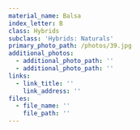 ```yaml
---
material_name: Balsa
index_letter: B
class: Hybrids
subclass: 'Hybrids: Naturals'
primary_photo_path: /photos/39.jpg
additional_photos:
  - additional_photo_path: ''
  - additional_photo_path: ''
links:
  - link_title: ''
    link_address: ''
files:
  - file_name: ''
    file_path: ''
---
```


